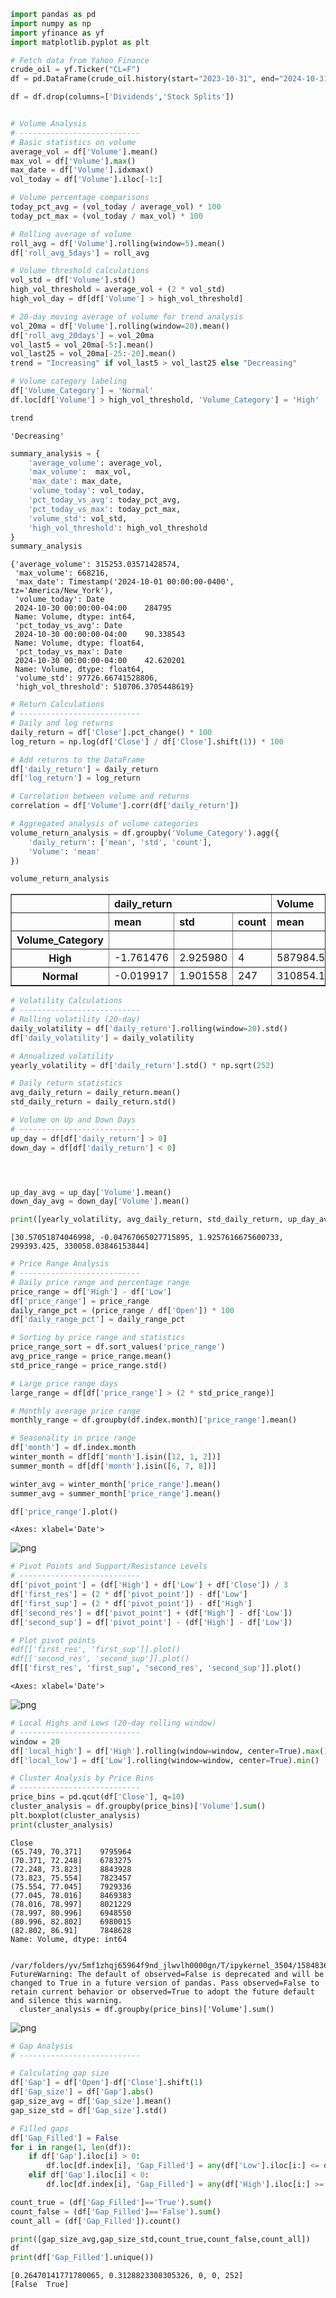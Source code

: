 ```python
import pandas as pd
import numpy as np
import yfinance as yf
import matplotlib.pyplot as plt
```


```python
# Fetch data from Yahoo Finance
crude_oil = yf.Ticker("CL=F")
df = pd.DataFrame(crude_oil.history(start="2023-10-31", end="2024-10-31"))

df = df.drop(columns=['Dividends','Stock Splits'])
```


```python

# Volume Analysis
# ---------------------------
# Basic statistics on volume
average_vol = df['Volume'].mean()
max_vol = df['Volume'].max()
max_date = df['Volume'].idxmax()
vol_today = df['Volume'].iloc[-1:]

# Volume percentage comparisons
today_pct_avg = (vol_today / average_vol) * 100
today_pct_max = (vol_today / max_vol) * 100

# Rolling average of volume
roll_avg = df['Volume'].rolling(window=5).mean()
df['roll_avg_5days'] = roll_avg

# Volume threshold calculations
vol_std = df['Volume'].std()
high_vol_threshold = average_vol + (2 * vol_std)
high_vol_day = df[df['Volume'] > high_vol_threshold]

# 20-day moving average of volume for trend analysis
vol_20ma = df['Volume'].rolling(window=20).mean()
df['roll_avg_20days'] = vol_20ma
vol_last5 = vol_20ma[-5:].mean()
vol_last25 = vol_20ma[-25:-20].mean()
trend = "Increasing" if vol_last5 > vol_last25 else "Decreasing"

# Volume category labeling
df['Volume_Category'] = 'Normal'
df.loc[df['Volume'] > high_vol_threshold, 'Volume_Category'] = 'High'

trend

```




    'Decreasing'




```python
summary_analysis = {
    'average_volume': average_vol,
    'max_volume':  max_vol,
    'max_date': max_date,
    'volume_today': vol_today,
    'pct_today_vs_avg': today_pct_avg,
    'pct_today_vs_max': today_pct_max,
    'volume_std': vol_std,
    'high_vol_threshold': high_vol_threshold
}
summary_analysis
```




    {'average_volume': 315253.03571428574,
     'max_volume': 668216,
     'max_date': Timestamp('2024-10-01 00:00:00-0400', tz='America/New_York'),
     'volume_today': Date
     2024-10-30 00:00:00-04:00    284795
     Name: Volume, dtype: int64,
     'pct_today_vs_avg': Date
     2024-10-30 00:00:00-04:00    90.338543
     Name: Volume, dtype: float64,
     'pct_today_vs_max': Date
     2024-10-30 00:00:00-04:00    42.620201
     Name: Volume, dtype: float64,
     'volume_std': 97726.66741528806,
     'high_vol_threshold': 510706.3705448619}




```python
# Return Calculations
# ---------------------------
# Daily and log returns
daily_return = df['Close'].pct_change() * 100
log_return = np.log(df['Close'] / df['Close'].shift(1)) * 100

# Add returns to the DataFrame
df['daily_return'] = daily_return
df['log_return'] = log_return

# Correlation between volume and returns
correlation = df['Volume'].corr(df['daily_return'])

# Aggregated analysis of volume categories
volume_return_analysis = df.groupby('Volume_Category').agg({
    'daily_return': ['mean', 'std', 'count'],
    'Volume': 'mean'
})

volume_return_analysis
```




<div>
<style scoped>
    .dataframe tbody tr th:only-of-type {
        vertical-align: middle;
    }

    .dataframe tbody tr th {
        vertical-align: top;
    }

    .dataframe thead tr th {
        text-align: left;
    }

    .dataframe thead tr:last-of-type th {
        text-align: right;
    }
</style>
<table border="1" class="dataframe">
  <thead>
    <tr>
      <th></th>
      <th colspan="3" halign="left">daily_return</th>
      <th>Volume</th>
    </tr>
    <tr>
      <th></th>
      <th>mean</th>
      <th>std</th>
      <th>count</th>
      <th>mean</th>
    </tr>
    <tr>
      <th>Volume_Category</th>
      <th></th>
      <th></th>
      <th></th>
      <th></th>
    </tr>
  </thead>
  <tbody>
    <tr>
      <th>High</th>
      <td>-1.761476</td>
      <td>2.925980</td>
      <td>4</td>
      <td>587984.500000</td>
    </tr>
    <tr>
      <th>Normal</th>
      <td>-0.019917</td>
      <td>1.901558</td>
      <td>247</td>
      <td>310854.141129</td>
    </tr>
  </tbody>
</table>
</div>




```python
# Volatility Calculations
# ---------------------------
# Rolling volatility (20-day)
daily_volatility = df['daily_return'].rolling(window=20).std()
df['daily_volatility'] = daily_volatility

# Annualized volatility
yearly_volatility = df['daily_return'].std() * np.sqrt(252)

# Daily return statistics
avg_daily_return = daily_return.mean()
std_daily_return = daily_return.std()

# Volume on Up and Down Days
# ---------------------------
up_day = df[df['daily_return'] > 0]
down_day = df[df['daily_return'] < 0]




up_day_avg = up_day['Volume'].mean()
down_day_avg = down_day['Volume'].mean()

print([yearly_volatility, avg_daily_return, std_daily_return, up_day_avg,down_day_avg])
```

    [30.57051874046998, -0.04767065027715895, 1.9257616675600733, 299393.425, 330058.03846153844]



```python
# Price Range Analysis
# ---------------------------
# Daily price range and percentage range
price_range = df['High'] - df['Low']
df['price_range'] = price_range
daily_range_pct = (price_range / df['Open']) * 100
df['daily_range_pct'] = daily_range_pct

# Sorting by price range and statistics
price_range_sort = df.sort_values('price_range')
avg_price_range = price_range.mean()
std_price_range = price_range.std()

# Large price range days
large_range = df[df['price_range'] > (2 * std_price_range)]

# Monthly average price range
monthly_range = df.groupby(df.index.month)['price_range'].mean()

# Seasonality in price range
df['month'] = df.index.month
winter_month = df[df['month'].isin([12, 1, 2])]
summer_month = df[df['month'].isin([6, 7, 8])]

winter_avg = winter_month['price_range'].mean()
summer_avg = summer_month['price_range'].mean()

df['price_range'].plot()
```




    <Axes: xlabel='Date'>




    
![png](output_6_1.png)
    



```python
# Pivot Points and Support/Resistance Levels
# ---------------------------
df['pivot_point'] = (df['High'] + df['Low'] + df['Close']) / 3
df['first_res'] = (2 * df['pivot_point']) - df['Low']
df['first_sup'] = (2 * df['pivot_point']) - df['High']
df['second_res'] = df['pivot_point'] + (df['High'] - df['Low'])
df['second_sup'] = df['pivot_point'] - (df['High'] - df['Low'])

# Plot pivot points
#df[['first_res', 'first_sup']].plot()
#df[['second_res', 'second_sup']].plot()
df[['first_res', 'first_sup', 'second_res', 'second_sup']].plot()
```




    <Axes: xlabel='Date'>




    
![png](output_7_1.png)
    



```python
# Local Highs and Lows (20-day rolling window)
# ---------------------------
window = 20
df['local_high'] = df['High'].rolling(window=window, center=True).max()
df['local_low'] = df['Low'].rolling(window=window, center=True).min()
```


```python
# Cluster Analysis by Price Bins
# ---------------------------
price_bins = pd.qcut(df['Close'], q=10)
cluster_analysis = df.groupby(price_bins)['Volume'].sum()
plt.boxplot(cluster_analysis)
print(cluster_analysis)
```

    Close
    (65.749, 70.371]    9795964
    (70.371, 72.248]    6783275
    (72.248, 73.823]    8843928
    (73.823, 75.554]    7823457
    (75.554, 77.045]    7929336
    (77.045, 78.016]    8469383
    (78.016, 78.997]    8021229
    (78.997, 80.996]    6948550
    (80.996, 82.802]    6980015
    (82.802, 86.91]     7848628
    Name: Volume, dtype: int64


    /var/folders/yv/5mf1zhqj65964f9nd_jlwvlh0000gn/T/ipykernel_3504/1584836889.py:4: FutureWarning: The default of observed=False is deprecated and will be changed to True in a future version of pandas. Pass observed=False to retain current behavior or observed=True to adopt the future default and silence this warning.
      cluster_analysis = df.groupby(price_bins)['Volume'].sum()



    
![png](output_9_2.png)
    



```python
# Gap Analysis 
# ---------------------------

# Calculating gap size
df['Gap'] = df['Open']-df['Close'].shift(1)
df['Gap_size'] = df['Gap'].abs()
gap_size_avg = df['Gap_size'].mean()
gap_size_std = df['Gap_size'].std()

# Filled gaps
df['Gap_Filled'] = False
for i in range(1, len(df)):
    if df['Gap'].iloc[i] > 0:  
        df.loc[df.index[i], 'Gap_Filled'] = any(df['Low'].iloc[i:] <= df['Close'].iloc[i-1])
    elif df['Gap'].iloc[i] < 0:  
        df.loc[df.index[i], 'Gap_Filled'] = any(df['High'].iloc[i:] >= df['Close'].iloc[i-1])

count_true = (df['Gap_Filled']=='True').sum()
count_false = (df['Gap_Filled']=='False').sum()
count_all = (df['Gap_Filled']).count()

print([gap_size_avg,gap_size_std,count_true,count_false,count_all])
df
print(df['Gap_Filled'].unique())

```

    [0.26470141771780065, 0.3128823308305326, 0, 0, 252]
    [False  True]

